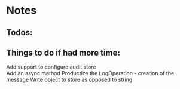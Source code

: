 # Notes

## Todos:

## Things to do if had more time:

Add support to configure audit store  
Add an async method
Productize the LogOperation - creation of the message 
Write object to store as opposed to string